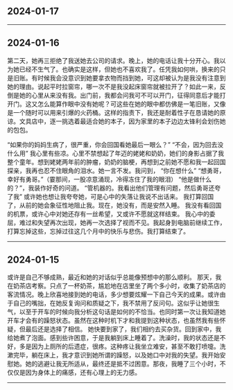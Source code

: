 



## 2024-01-17



---
## 2024-01-16
第二天，她再三拒绝了我送她去公司的请求。晚上，她的电话让我十分开心。我以为她已经不生气了。也确实是这样，但她也不喜欢我了。任凭我如何哄，换来的只是旧账。有时候我会没意识到她要拿衣物而挡到她，可这却被认为是我没有注意到她的理由。说起平时拉窗帘，哪一次不是我没起床窗帘就被拉开了？如此一来，反倒是她的心里从来没有我。出门前，我都会问我可不可以开门，征得同意后才能打开门。这又怎么能算作眼中没有她呢？可这些在她的眼中都仿佛是一笔旧账，又像是一个随时可以用来引爆的火药桶。这样的指责下，我还是耐着性子在恳请她的原谅。文具店中，逐一挑选着最适合她的本子，因为家里的本子边边太锋利会划伤她的包包。


“如果你的妈妈生病了，很严重，你会回国看她最后一眼么？”
“不会，因为回去没什么用”
我心里有些凉。心里不禁想起了年迈的姥姥和奶奶，她们的身影占据了我整个童年。想到姥姥两年前的肿瘤，奶奶的脑梗，再想到之前她不愿和我一起回国探亲，我再也忍不住眼角的泪水。她一言不发。我问到，
“你在想什么”
“想勇哥，幸好有勇哥。”（霎那间，一股凉意涌现，冷得冻住了我的眼泪）
“他是做什么的？”，我装作好奇的问道。
“管机器的。我看出他们管理有问题，然后勇哥还夸了我”
或许她也想让我夸夸她，可是心中的失落让我说不出话来。
我打算回国了，从前的她会象征性地阻止我。现在，她没有，而是安然入睡。
我没有看回国的机票，或许心中对她还存有一丝希望，又或许不愿就这样结束。
我心中的委屈，难过和失望再次出现，她再一次选择了视而不见。我起身到电脑前继续工作，打算忘掉这些，忘掉过往这几个月中的快乐与悲伤。我打算结束了。


---

## 2024-01-15
或许是自己不够成熟，最近和她的对话似乎总能像预想中的那么顺利。
那天，我在奶茶店考察。只点了一杯奶茶，尴尬地在店里坐了两个多小时，收集了奶茶店的客流情况。晚上欣喜地接到她的电话，多少想要炫耀一下自己今天的成果。或许由于自己的嘴拙，在她反复询问和质疑之下，我不禁用了反问句。这似乎让她很生气，以至于开车的时候向我分析这句话是如何的不恰当。也同时第一次让我知道她开车才会有的躁怒状态。虽然在这种时机下才和我提到这种状态，也虽然我有些怀疑，但最后还是选择了相信。
她快要到家了，我们相约去买杂货。回到家中，我给她煮了泡面。感到些许困意，于是我躺到床上睡着了。洗澡时，我的状态还是不好，多是因为上厕所的后遗症，很疼。这种疼让我坐立难安，甚至不敢打喷嚏。洗漱完毕，躺在床上，我才意识到她所谓的躁怒，以及她口中对我的失望。我开始安慰她。她的逃避让我无所适从，最终还是抵不过困意。那夜，我睡了三个小时，不仅仅是因为身体上的痛感，还有心理上的无力感。


---
